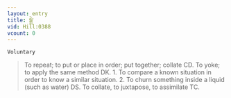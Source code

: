 ```yaml
---
layout: entry
title: སྒྲེ་
vid: Hill:0388
vcount: 0
---
```

`Voluntary` 
> To repeat; to put or place in order; put together; collate CD\.
 To yoke; to apply the same method DK\.
1\.
 To compare a known situation in order to know a similar situation\.
 2\.
 To churn something inside a liquid (such as water) DS\.
 To collate, to juxtapose, to assimilate TC\.

